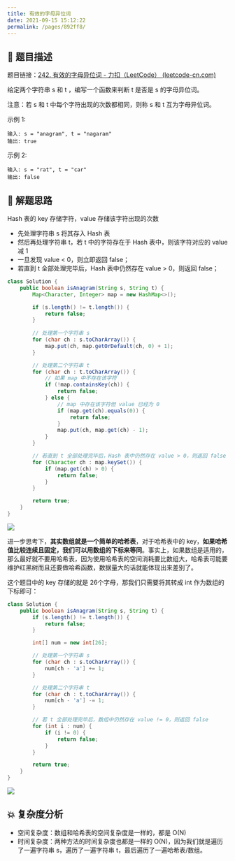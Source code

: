 ```yaml
---
title: 有效的字母异位词
date: 2021-09-15 15:12:22
permalink: /pages/892ff8/
---
```


## 📃 题目描述

题目链接：[242. 有效的字母异位词 - 力扣（LeetCode） (leetcode-cn.com)](https://leetcode-cn.com/problems/valid-anagram/)

给定两个字符串 s 和 t ，编写一个函数来判断 t 是否是 s 的字母异位词。

注意：若 s 和 t 中每个字符出现的次数都相同，则称 s 和 t 互为字母异位词。

示例 1:

```
输入: s = "anagram", t = "nagaram"
输出: true
```

示例 2:

```
输入: s = "rat", t = "car"
输出: false
```

## 🔔 解题思路

Hash 表的 key 存储字符，value 存储该字符出现的次数

- 先处理字符串 s 将其存入 Hash 表
- 然后再处理字符串 t，若 t 中的字符存在于 Hash 表中，则该字符对应的 value 减 1
- 一旦发现 value < 0，则立即返回 false；
- 若直到 t 全部处理完毕后，Hash 表中仍然存在 value > 0，则返回 false；


```java
class Solution {
    public boolean isAnagram(String s, String t) {
        Map<Character, Integer> map = new HashMap<>();

        if (s.length() != t.length()) {
            return false;
        }
        
        // 处理第一个字符串 s
        for (char ch : s.toCharArray()) {
            map.put(ch, map.getOrDefault(ch, 0) + 1);
        }

        // 处理第二个字符串 t
        for (char ch : t.toCharArray()) {
            // 如果 map 中不存在该字符
            if (!map.containsKey(ch)) {
                return false;
            } else {
                // map 中存在该字符但 value 已经为 0
                if (map.get(ch).equals(0)) {
                    return false;
                }
                map.put(ch, map.get(ch) - 1);
            }
        }

        // 若直到 t 全部处理完毕后，Hash 表中仍然存在 value > 0，则返回 false
        for (Character ch : map.keySet()) {
            if (map.get(ch) > 0) {
                return false;
            }
        }

        return true;
    }
}
```

![](https://cs-wiki.oss-cn-shanghai.aliyuncs.com/img/20210915154849.png)



进一步思考下，**其实数组就是一个简单的哈希表**，对于哈希表中的 key，**如果哈希值比较连续且固定，我们可以用数组的下标来等同**。事实上，如果数组是适用的，那么最好就不要用哈希表，因为使用哈希表的空间消耗要比数组大，哈希表可能要维护红黑树而且还要做哈希函数，数据量大的话就能体现出来差别了。 

这个题目中的 key 存储的就是 26个字母，那我们只需要将其转成 int 作为数组的下标即可：

```java
class Solution {
    public boolean isAnagram(String s, String t) {
        if (s.length() != t.length()) {
            return false;
        }

        int[] num = new int[26];

        // 处理第一个字符串 s
        for (char ch : s.toCharArray()) {
            num[ch - 'a'] += 1;
        }

        // 处理第二个字符串 t
        for (char ch : t.toCharArray()) {
            num[ch - 'a'] -= 1;
        }

        // 若 t 全部处理完毕后，数组中仍然存在 value != 0，则返回 false
        for (int i : num) {
            if (i != 0) {
                return false;
            }
        }

        return true;
    }
}
```

![](https://cs-wiki.oss-cn-shanghai.aliyuncs.com/img/20210915155935.png)

## 💥 复杂度分析

- 空间复杂度：数组和哈希表的空间复杂度是一样的，都是 O(N)
- 时间复杂度：两种方法的时间复杂度也都是一样的 O(N)，因为我们就是遍历了一遍字符串 s，遍历了一遍字符串 t，最后遍历了一遍哈希表/数组。